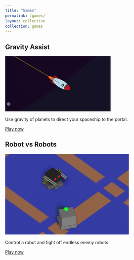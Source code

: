 ```yaml
---
title: "Games"
permalink: /games/
layout: collection
collection: games
---
```


<div class="post__item">
  <article class="archive__item" itemscope>
    <h2 class="archive__item-title no_toc" itemprop="headline">Gravity Assist</h2>
    <div class="archive__item-teaser">
        <img style="max-width: 400px" src="/assets/images/gravity-assist/gravity-assist-icon.png" alt="">
    </div>
    <p class="archive__item-excerpt" itemprop="description">Use gravity of planets to direct your spaceship to the portal.</p>
    <a href="https://chriswoodcodes.net/GravityAssist/" rel="noreferrer noopener" target="_blank" class="btn btn--info">Play now</a>
  </article>
</div>

<div class="post__item">
  <article class="archive__item" itemscope>
    <h2 class="archive__item-title no_toc" itemprop="headline">Robot vs Robots</h2>
    <div class="archive__item-teaser">
        <img style="max-width: 400px" src="/assets/images/robot-vs-robots/robot-vs-robots-bigger.png" alt="">
    </div>
    <p class="archive__item-excerpt" itemprop="description">Control a robot and fight off endless enemy robots.</p>
    <a href="https://chriswoodcodes.net/RobotVsRobots/" rel="noreferrer noopener" target="_blank" class="btn btn--info">Play now</a>
  </article>
</div>